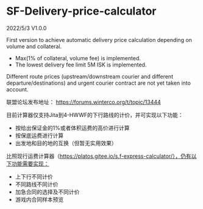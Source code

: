 # SF-Delivery-price-calculator

2022/5/3 V1.0.0

First version to achieve automatic delivery price calculation depending on volume and collateral.

- Max(1% of collateral, volume fee) is implemented.
- The lowest delivery fee limit 5M ISK is implemented.

Different route prices (upstream/downstream courier and different departure/destinations) and urgent courier contract are not yet taken into account.

联盟论坛发布地址： https://forums.winterco.org/t/topic/13444

目前计算器仅支持Jita到4-HWWF的下行路线的计价，并可实现以下功能：

- 按给出保证金的1%或者体积运费的高价进行计算
- 按保底运费进行计算
- 出发地和目的地的互换（但暂无实用效果）

比照现行运费计算器（https://platos.gitee.io/s.f-express-calculator/），仍有以下功能需要实现：

- 上下行不同计价
- 不同路线不同计价
- 加急合同的选择及不同计价
- 游戏内合同样本预览
